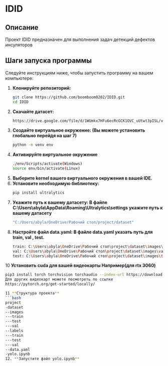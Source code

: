 # IDID

## Описание
Проект IDID предназначен для выполнения задач детекций дефектов инсуляторов

## Шаги запуска программы
Следуйте инструкциям ниже, чтобы запустить программу на вашем компьютере:

1. **Клонируйте репозиторий:**
   ```bash
   git clone https://github.com/boomboom0202/IDID.git
   cd IDID
2. **Скачайте датасет:**
   ```bash
   https://drive.google.com/file/d/1WUmkx7HFu6ecRcGCK1OVC_uUtwt3pISL/view?usp=drive_link
4. **Создайте виртуальное окружение: (Вы можете установить глобально перейдя на шаг 7)**
   ```bash
   python -m venv env
5. **Активируйте виртуальное окружение**
   ```bash
   ./env/Scripts/activate(Windows)
   source env/bin/activate(Linux)
6. **Выберите kernel вашего виртуального окружения в вашей IDE.**
7. **Установите необходимую библиотеку:**
   ```bash
   pip install ultralytics
8. **Укажите путь к вашему датасету: В файле C:\Users\abyla\AppData\Roaming\Ultralytics\settings укажите путь к вашему датасету**
   ```bash
   "C:/Users/abyla/OneDrive/Рабочий стол/project/dataset"
9. **Настройте файл data.yaml: В файле data.yaml указать путь для train, val , test.**
   ```bash
   train: C:\Users\abyla\OneDrive\Рабочий стол\project\dataset\images\train
   val: C:\Users\abyla\OneDrive\Рабочий стол\project\dataset\images\val
   test: C:\Users\abyla\OneDrive\Рабочий стол\project\dataset\images\test
10 **Установить cuda для вашей видеокарты Например(для rtx 3060)**
   ```bash
   pip3 install torch torchvision torchaudio --index-url https://download.pytorch.org/whl/cu118
   Для других видеокарт можете посмотреть по ссылке
   https://pytorch.org/get-started/locally/

11 **Структура проекта**
   ```bash
   project
   -dataset
   --images
   ---train
   ---test
   ---val
   --labels
   ---train
   ---test
   ---val
   --data.yaml
   -yolo.ipynb
12. **Запустите файл yolo.ipynb**

